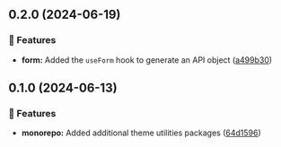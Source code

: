## 0.2.0 (2024-06-19)

### 🚀 Features

- **form:** Added the `useForm` hook to generate an API object
  ([a499b30](https://github.com/storm-software/cyclone-ui/commit/a499b30))

## 0.1.0 (2024-06-13)

### 🚀 Features

- **monorepo:** Added additional theme utilities packages
  ([64d1596](https://github.com/storm-software/cyclone-ui/commit/64d1596))
